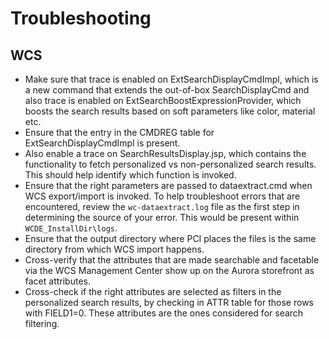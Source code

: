 Troubleshooting
===============

WCS 
---

* Make sure that trace is enabled on ExtSearchDisplayCmdImpl, which is a new command that extends the out-of-box SearchDisplayCmd and also trace is enabled on ExtSearchBoostExpressionProvider, which boosts the search results based on soft parameters like color, material etc.
* Ensure that the entry in the CMDREG table for ExtSearchDisplayCmdImpl is present.
* Also enable a trace on SearchResultsDisplay.jsp, which contains the functionality to fetch personalized vs non-personalized search results. This should help identify which function is invoked.
* Ensure that the right parameters are passed to dataextract.cmd when WCS export/import is invoked. To help troubleshoot errors that are encountered, review the `wc-dataextract.log` file as the first step in determining the source of your error. This would be present within `WCDE_InstallDir\logs`.
* Ensure that the output directory where PCI places the files is the same directory from  which WCS import happens.
* Cross-verify that the attributes that are made searchable and facetable via the WCS Management Center show up on the Aurora storefront as facet attributes.
* Cross-check if the right attributes are selected as filters in the personalized search results, by checking in ATTR table for those rows with FIELD1=0. These attributes are the ones considered for search filtering.



